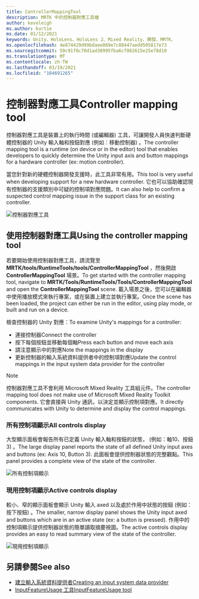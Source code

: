 ```yaml
---
title: ControllerMappingTool
description: MRTK 中的控制器對應工具檔
author: keveleigh
ms.author: kurtie
ms.date: 01/12/2021
keywords: Unity、HoloLens、HoloLens 2、Mixed Reality、開發、MRTK、
ms.openlocfilehash: 4e874429d99bdaee869e7c88447aedd505817e73
ms.sourcegitcommit: 59c91f8c70d1ad30995fba6cf862615e25e78d10
ms.translationtype: MT
ms.contentlocale: zh-TW
ms.lasthandoff: 03/19/2021
ms.locfileid: "104691265"
---
```

# <a name="controller-mapping-tool"></a><span data-ttu-id="fe4b3-104">控制器對應工具</span><span class="sxs-lookup"><span data-stu-id="fe4b3-104">Controller mapping tool</span></span>

<span data-ttu-id="fe4b3-105">控制器對應工具是裝置上的執行時間 (或編輯器) 工具，可讓開發人員快速判斷硬體控制器的 Unity 輸入軸和按鈕對應 (例如：移動控制器) 。</span><span class="sxs-lookup"><span data-stu-id="fe4b3-105">The controller mapping tool is a runtime (on device or in the editor) tool that enables developers to quickly determine the Unity input axis and button mappings for a hardware controller (ex: motion controller).</span></span>

<span data-ttu-id="fe4b3-106">當您針對新的硬體控制器開發支援時，此工具非常有用。</span><span class="sxs-lookup"><span data-stu-id="fe4b3-106">This tool is very useful when developing support for a new hardware controller.</span></span> <span data-ttu-id="fe4b3-107">它也可以協助確認現有控制器的支援類別中可疑的控制項對應問題。</span><span class="sxs-lookup"><span data-stu-id="fe4b3-107">It can also help to confirm a suspected control mapping issue in the support class for an existing controller.</span></span>

![控制器對應工具](../images/controller-mapping-tool/ControllerMappingTool.png)

## <a name="using-the-controller-mapping-tool"></a><span data-ttu-id="fe4b3-109">使用控制器對應工具</span><span class="sxs-lookup"><span data-stu-id="fe4b3-109">Using the controller mapping tool</span></span>

<span data-ttu-id="fe4b3-110">若要開始使用控制器對應工具，請流覽至 **MRTK/tools/RuntimeTools/tools/ControllerMappingTool** ，然後開啟 **ControllerMappingTool** 場景。</span><span class="sxs-lookup"><span data-stu-id="fe4b3-110">To get started with the controller mapping tool, navigate to **MRTK/Tools/RuntimeTools/Tools/ControllerMappingTool** and open the **ControllerMappingTool** scene.</span></span> <span data-ttu-id="fe4b3-111">載入場景之後，您可以在編輯器中使用播放模式來執行專案，或在裝置上建立並執行專案。</span><span class="sxs-lookup"><span data-stu-id="fe4b3-111">Once the scene has been loaded, the project can either be run in the editor, using play mode, or built and run on a device.</span></span>

<span data-ttu-id="fe4b3-112">檢查控制器的 Unity 對應：</span><span class="sxs-lookup"><span data-stu-id="fe4b3-112">To examine Unity's mappings for a controller:</span></span>

- <span data-ttu-id="fe4b3-113">連接控制器</span><span class="sxs-lookup"><span data-stu-id="fe4b3-113">Connect the controller</span></span>
- <span data-ttu-id="fe4b3-114">按下每個按鈕並移動每個軸</span><span class="sxs-lookup"><span data-stu-id="fe4b3-114">Press each button and move each axis</span></span>
- <span data-ttu-id="fe4b3-115">請注意顯示中的對應</span><span class="sxs-lookup"><span data-stu-id="fe4b3-115">Note the mappings in the display</span></span>
- <span data-ttu-id="fe4b3-116">更新控制器的輸入系統資料提供者中的控制項對應</span><span class="sxs-lookup"><span data-stu-id="fe4b3-116">Update the control mappings in the input system data provider for the controller</span></span>

> [!NOTE]
> <span data-ttu-id="fe4b3-117">控制器對應工具不會利用 Microsoft Mixed Reality 工具組元件。</span><span class="sxs-lookup"><span data-stu-id="fe4b3-117">The controller mapping tool does not make use of Microsoft Mixed Reality Toolkit components.</span></span> <span data-ttu-id="fe4b3-118">它會直接與 Unity 通訊，以決定並顯示控制項對應。</span><span class="sxs-lookup"><span data-stu-id="fe4b3-118">It directly communicates with Unity to determine and display the control mappings.</span></span>

### <a name="all-controls-display"></a><span data-ttu-id="fe4b3-119">所有控制項顯示</span><span class="sxs-lookup"><span data-stu-id="fe4b3-119">All controls display</span></span>

<span data-ttu-id="fe4b3-120">大型顯示面板會報告所有已定義 Unity 輸入軸和按鈕的狀態， (例如：軸10、按鈕 3) 。</span><span class="sxs-lookup"><span data-stu-id="fe4b3-120">The large display panel reports the state of all defined Unity input axes and buttons (ex: Axis 10, Button 3).</span></span> <span data-ttu-id="fe4b3-121">此面板會提供控制器狀態的完整觀點。</span><span class="sxs-lookup"><span data-stu-id="fe4b3-121">This panel provides a complete view of the state of the controller.</span></span>

![所有控制項顯示](../images/controller-mapping-tool/AllControls.png)

### <a name="active-controls-display"></a><span data-ttu-id="fe4b3-123">現用控制項顯示</span><span class="sxs-lookup"><span data-stu-id="fe4b3-123">Active controls display</span></span>

<span data-ttu-id="fe4b3-124">較小、窄的顯示面板會顯示 Unity 輸入 axed 以及處於作用中狀態的按鈕 (例如：按下按鈕) 。</span><span class="sxs-lookup"><span data-stu-id="fe4b3-124">The smaller, narrow display panel shows the Unity input axed and buttons which are in an active state (ex: a button is pressed).</span></span> <span data-ttu-id="fe4b3-125">作用中的控制項顯示提供控制器狀態的簡單讀取摘要視圖。</span><span class="sxs-lookup"><span data-stu-id="fe4b3-125">The active controls display provides an easy to read summary view of the state of the controller.</span></span>

![現用控制項顯示](../images/controller-mapping-tool/ActiveControls.png)

## <a name="see-also"></a><span data-ttu-id="fe4b3-127">另請參閱</span><span class="sxs-lookup"><span data-stu-id="fe4b3-127">See also</span></span>

- [<span data-ttu-id="fe4b3-128">建立輸入系統資料提供者</span><span class="sxs-lookup"><span data-stu-id="fe4b3-128">Creating an input system data provider</span></span>](../input/CreateDataProvider.md)
- [<span data-ttu-id="fe4b3-129">InputFeatureUsage 工具</span><span class="sxs-lookup"><span data-stu-id="fe4b3-129">InputFeatureUsage tool</span></span>](inputFeatureUsageTool.md)
